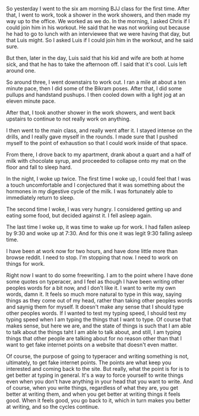 So yesterday I went to the six am morning BJJ class for the first time. After
that, I went to work, took a shower in the work showers, and then made my way
up to the office. We worked as we do. In the morning, I asked Chris if I could
join him in his workout. He said that he was not working out because he had to
go to lunch with an interviewee that we were having that day, but that Luis
might. So I asked Luis if I could join him in the workout, and he said sure.

But then, later in the day, Luis said that his kid and wife are both at home
sick, and that he has to take the afternoon off. I said that it's cool. Luis
left around one.

So around three, I went downstairs to work out. I ran a mile at about a ten
minute pace, then I did some of the Bikram poses. After that, I did some
pullups and handstand pushups. I then cooled down with a light jog at an eleven
minute pace.

After that, I took another shower in the work showers, and went back upstairs
to continue to not really work on anything.

I then went to the main class, and really went after it. I stayed intense on
the drills, and I really gave myself in the rounds. I made sure that I pushed
myself to the point of exhaustion so that I could work inside of that space.

From there, I drove back to my apartment, drank about a quart and a half of
milk with chocolate syrup, and proceeded to collapse onto my mat on the floor
and fall to sleep hard.

In the night, I woke up twice. The first time I woke up, I could feel that I
was a touch uncomfortable and I conjectured that it was something about the
hormones in my digestive cycle of the milk. I was fortunately able to
immediately return to sleep.

The second time I woke, I was very hungry. I considered getting up and eating
some food, but decided against it. I fell asleep again.

The last time I woke up, it was time to wake up for work. I had fallen asleep
by 9:30 and woke up at 7:30. And for this one it was legit 9:30 falling asleep
time.

I have been at work now for two hours, and have done little more than browse
reddit. I need to stop. I'm stopping that now. I need to work on things for
work.

Right now I want to do some freewriting. I am to the point where I have done
some quotes on typeracer, and I feel as though I have been writing other
peoples words for a bit now, and I don't like it. I want to write my own words,
damn it. It feels so much more natural to type in this way, saying things as
they come out of my head, rather than taking other peoples words and saynig
them for myself. It doesn't make any sense that I should type other peoples
words. If I wanted to test my typing speed, I should test my typing speed when
I am typing the things that I want to type. Of course that makes sense, but
here we are, and the state of things is such that I am able to talk about the
things taht I am able to talk about, and still, I am typing things that other
people are talking about for no reason other than that I want to get fake
internet points on a website that doesn't even matter.

Of course, the purpose of going to typeracer and writing something is not,
ultimately, to get fake internet points. The points are what keep you
interested and coming back to the site. But really, what the point is for is to
get better at typing in general. It's a way to force yourself to write things
even when you don't have anything in your head that you want to write. And of
course, when you write things, regardless of what they are, you get better at
writing them, and when you get better at writing things it feels good. When it
feels good, you go back to it, which in turn makes you better at writing, and
so the cycles continue.


